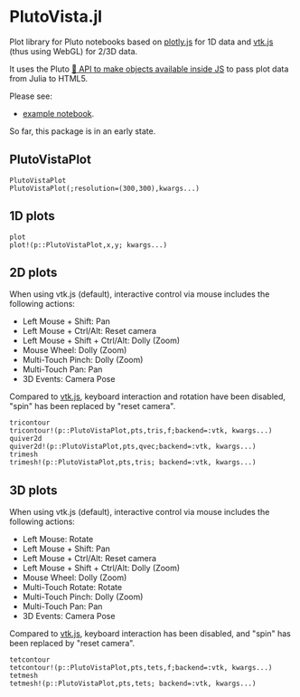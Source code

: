 PlutoVista.jl
=============


Plot library for Pluto notebooks based on [plotly.js](https://plotly.com/javascript/) for 1D data
and [vtk.js](https://kitware.github.io/vtk-js/index.html) (thus using WebGL)  for 2/3D data.

It uses the Pluto [💁 API to make objects available inside JS](https://github.com/fonsp/Pluto.jl/pull/1124)
to pass plot data from Julia to HTML5.



Please see:

- [example notebook](plutovista.html).


So far, this package is in an early state.

## PlutoVistaPlot


```@docs
PlutoVistaPlot
PlutoVistaPlot(;resolution=(300,300),kwargs...)
```

## 1D plots
```@docs
plot
plot!(p::PlutoVistaPlot,x,y; kwargs...)
```

## 2D plots

When using vtk.js (default), interactive control via mouse includes the following actions:

- Left Mouse + Shift: Pan
- Left Mouse + Ctrl/Alt: Reset camera
- Left Mouse + Shift + Ctrl/Alt: Dolly (Zoom)
- Mouse Wheel: Dolly (Zoom)
- Multi-Touch Pinch: Dolly (Zoom)
- Multi-Touch Pan: Pan
- 3D Events: Camera Pose

Compared to [vtk.js](https://kitware.github.io/vtk-js/api/Interaction_Style_InteractorStyleTrackballCamera.html), 
keyboard interaction and rotation have  been disabled,  "spin" has been replaced by "reset camera".


```@docs
tricontour
tricontour!(p::PlutoVistaPlot,pts,tris,f;backend=:vtk, kwargs...)
quiver2d
quiver2d!(p::PlutoVistaPlot,pts,qvec;backend=:vtk, kwargs...)
trimesh
trimesh!(p::PlutoVistaPlot,pts,tris; backend=:vtk, kwargs...)
```


## 3D plots

When using vtk.js (default), interactive control via mouse includes the following actions:

- Left Mouse: Rotate
- Left Mouse + Shift: Pan
- Left Mouse + Ctrl/Alt: Reset camera
- Left Mouse + Shift + Ctrl/Alt: Dolly (Zoom)
- Mouse Wheel: Dolly (Zoom)
- Multi-Touch Rotate: Rotate
- Multi-Touch Pinch: Dolly (Zoom)
- Multi-Touch Pan: Pan
- 3D Events: Camera Pose

Compared to [vtk.js](https://kitware.github.io/vtk-js/api/Interaction_Style_InteractorStyleTrackballCamera.html), 
keyboard interaction has   been disabled, and  "spin" has been replaced by "reset camera".


```@docs
tetcontour
tetcontour!(p::PlutoVistaPlot,pts,tets,f;backend=:vtk, kwargs...)
tetmesh
tetmesh!(p::PlutoVistaPlot,pts,tets; backend=:vtk, kwargs...)
```
